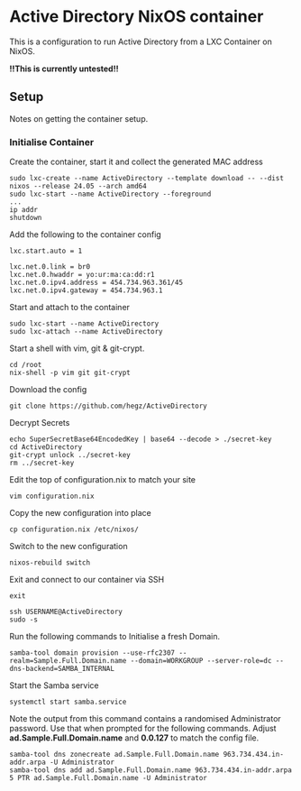 # Active Directory NixOS container
This is a configuration to run Active Directory from a LXC Container on NixOS.

**!!This is currently untested!!**

## Setup
Notes on getting the container setup.
### Initialise Container

Create the container, start it and collect the generated MAC address

    sudo lxc-create --name ActiveDirectory --template download -- --dist nixos --release 24.05 --arch amd64
    sudo lxc-start --name ActiveDirectory --foreground
    ...
    ip addr
    shutdown

Add the following to the container config

    lxc.start.auto = 1
    
    lxc.net.0.link = br0
    lxc.net.0.hwaddr = yo:ur:ma:ca:dd:r1
    lxc.net.0.ipv4.address = 454.734.963.361/45
    lxc.net.0.ipv4.gateway = 454.734.963.1

Start and attach to the container
    
    sudo lxc-start --name ActiveDirectory
    sudo lxc-attach --name ActiveDirectory

Start a shell with vim, git & git-crypt.

    cd /root
    nix-shell -p vim git git-crypt

Download the config   

    git clone https://github.com/hegz/ActiveDirectory

Decrypt Secrets

    echo SuperSecretBase64EncodedKey | base64 --decode > ./secret-key
    cd ActiveDirectory
    git-crypt unlock ../secret-key
    rm ../secret-key

Edit the top of configuration.nix to match your site
     
    vim configuration.nix

Copy the new configuration into place
    
    cp configuration.nix /etc/nixos/
    
Switch to the new configuration

    nixos-rebuild switch

Exit and connect to our container via SSH

    exit
    
    ssh USERNAME@ActiveDirectory
    sudo -s
    
Run the following commands to Initialise a fresh Domain.
 
    samba-tool domain provision --use-rfc2307 --realm=Sample.Full.Domain.name --domain=WORKGROUP --server-role=dc --dns-backend=SAMBA_INTERNAL

Start the Samba service

    systemctl start samba.service

Note the output from this command contains a randomised Administrator password.  Use that when prompted for the following commands.  Adjust **ad.Sample.Full.Domain.name** and **0.0.127** to match the config file.

    samba-tool dns zonecreate ad.Sample.Full.Domain.name 963.734.434.in-addr.arpa -U Administrator
    samba-tool dns add ad.Sample.Full.Domain.name 963.734.434.in-addr.arpa 5 PTR ad.Sample.Full.Domain.name -U Administrator
